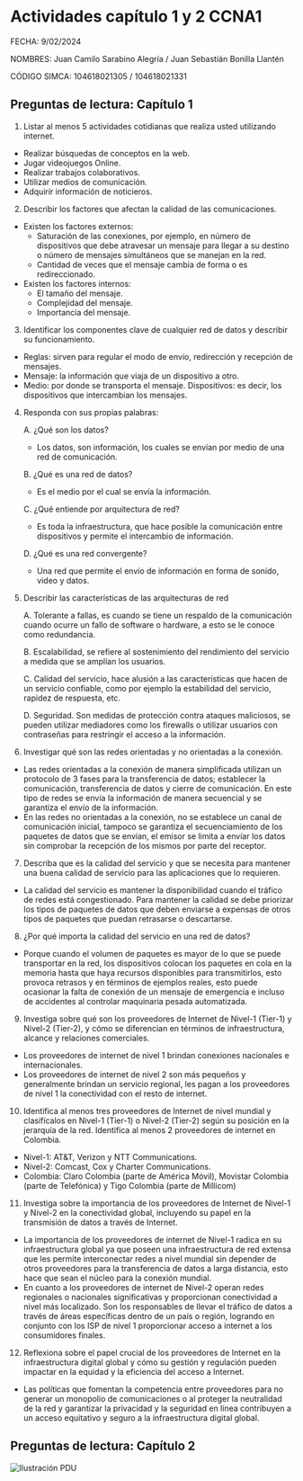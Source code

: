 # Actividades capítulo 1 y 2 CCNA1
FECHA: 9/02/2024

NOMBRES: Juan Camilo Sarabino Alegría / Juan Sebastián Bonilla Llantén

CÓDIGO SIMCA: 104618021305 / 104618021331

## Preguntas de lectura: Capítulo 1
1. Listar al menos 5 actividades cotidianas que realiza usted utilizando internet.
- Realizar búsquedas de conceptos en la web.
- Jugar videojuegos Online.
- Realizar trabajos colaborativos.
- Utilizar medios de comunicación.
- Adquirir información de noticieros.

2. Describir los factores que afectan la calidad de las comunicaciones.
* Existen los factores externos:
  - Saturación de las conexiones, por ejemplo, en número de dispositivos que debe atravesar un mensaje para llegar a su destino o número de mensajes simultáneos que se manejan en la red.
  - Cantidad de veces que el mensaje cambia de forma o es redireccionado.
* Existen los factores internos:
  - El tamaño del mensaje.
  - Complejidad del mensaje.
  - Importancia del mensaje.

3. Identificar los componentes clave de cualquier red de datos y describir su funcionamiento.
- Reglas: sirven para regular el modo de envío, redirección y recepción de mensajes.
- Mensaje: la información que viaja de un dispositivo a otro.
- Medio: por donde se transporta el mensaje.
Dispositivos: es decir, los dispositivos que intercambian los mensajes.

4. Responda con sus propias palabras:
   
    A. ¿Qué son los datos? 
    - Los datos, son información, los cuales se envían por medio de una red de comunicación.

    B. ¿Qué es una red de datos?
    - Es el medio por el cual se envía la información.

    C. ¿Qué entiende por arquitectura de red?
    - Es toda la infraestructura, que hace posible la comunicación entre dispositivos y permite el intercambio de información.

    D. ¿Qué es una red convergente?
    - Una red que permite el envío de información en forma de sonido, video y datos.

5. Describir las características de las arquitecturas de red
   
    A. Tolerante a fallas, es cuando se tiene un respaldo de la comunicación cuando ocurre un fallo de software o hardware, a esto se le conoce como redundancia.

    B. Escalabilidad, se refiere al sostenimiento del rendimiento del servicio a medida que se amplían los usuarios.

    C. Calidad del servicio, hace alusión a las características que hacen de un servicio confiable, como por ejemplo la estabilidad del servicio, rapidez de respuesta, etc. 

    D. Seguridad. Son medidas de protección contra ataques maliciosos, se pueden utilizar mediadores como los firewalls o utilizar usuarios con contraseñas para restringir el acceso a la información.

6. Investigar qué son las redes orientadas y no orientadas a la conexión.
- Las redes orientadas a la conexión de manera simplificada utilizan un protocolo de 3 fases para la transferencia de datos; establecer la comunicación, transferencia de datos y cierre de comunicación. En este tipo de redes se envía la información de manera secuencial y se garantiza el envío de la información.
- En las redes no orientadas a la conexión, no se establece un canal de comunicación inicial, tampoco se garantiza el secuenciamiento de los paquetes de datos que se envían, el emisor se limita a envíar los datos sin comprobar la recepción de los mismos por parte del receptor.

7. Describa que es la calidad del servicio y que se necesita para mantener una buena calidad de servicio para las aplicaciones que lo requieren.
- La calidad del servicio es mantener la disponibilidad cuando el tráfico de redes está congestionado. Para mantener la calidad se debe priorizar los tipos de paquetes de datos que deben enviarse a expensas de otros tipos de paquetes que puedan retrasarse o descartarse.

8. ¿Por qué importa la calidad del servicio en una red de datos? 
- Porque cuando el volumen de paquetes es mayor de lo que se puede transportar en la red, los dispositivos colocan los paquetes en cola en la memoria hasta que haya recursos disponibles para transmitirlos, esto provoca retrasos y en términos de ejemplos reales, esto puede ocasionar la falta de conexión de un mensaje de emergencia e incluso de accidentes al controlar maquinaria pesada automatizada.

9. Investiga sobre qué son los proveedores de Internet de Nivel-1 (Tier-1) y Nivel-2 (Tier-2), y cómo se diferencian en términos de infraestructura, alcance y relaciones comerciales.
- Los proveedores de internet de nivel 1 brindan conexiones nacionales e internacionales.
- Los proveedores de internet de nivel 2 son más pequeños y generalmente brindan un servicio regional, les pagan a los proveedores de nivel 1 la conectividad con el resto de internet.

10. Identifica al menos tres proveedores de Internet de nivel mundial y clasifícalos en Nivel-1 (Tier-1) o Nivel-2 (Tier-2) según su posición en la jerarquía de la red. Identifica al menos 2 proveedores de internet en Colombia.
- Nivel-1: AT&T, Verizon y NTT Communications.
- Nivel-2: Comcast, Cox y Charter Communications.
- Colombia: Claro Colombia (parte de América Móvil), Movistar Colombia (parte de Telefónica) y Tigo Colombia (parte de Millicom)

11. Investiga sobre la importancia de los proveedores de Internet de Nivel-1 y Nivel-2 en la conectividad global, incluyendo su papel en la transmisión de datos a través de Internet. 
- La importancia de los proveedores de internet de Nivel-1 radica en su infraestructura global ya que poseen una infraestructura de red extensa que les permite interconectar redes a nivel mundial sin depender de otros proveedores para la transferencia de datos a larga distancia, esto hace que sean el núcleo para la conexión mundial.
- En cuanto a los proveedores de internet de Nivel-2 operan redes regionales o nacionales significativas y proporcionan conectividad a nivel más localizado. Son los responsables de llevar el tráfico de datos a través de áreas específicas dentro de un país o región, logrando en conjunto con los ISP de nivel 1 proporcionar acceso a internet a los consumidores finales.

12. Reflexiona sobre el papel crucial de los proveedores de Internet en la infraestructura digital global y cómo su gestión y regulación pueden impactar en la equidad y la eficiencia del acceso a Internet.
- Las políticas que fomentan la competencia entre proveedores para no generar un monopolio de comunicaciones o al proteger la neutralidad de la red y garantizar la privacidad y la seguridad en línea contribuyen a un acceso equitativo y seguro a la infraestructura digital global.

## Preguntas de lectura: Capítulo 2

![Ilustración PDU]([ruta/a/la/imagen.png](https://raw.githubusercontent.com/SebastianBonilla13/Redes/main/Corte%201/diagramaPDU.png)https://raw.githubusercontent.com/SebastianBonilla13/Redes/main/Corte%201/diagramaPDU.png)

